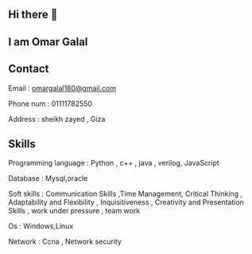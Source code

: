 ## Hi there 👋
## I am Omar Galal 


## Contact 
Email : omargalal180@gmail.com 

Phone num : 01111782550

Address : sheikh zayed , Giza 
## Skills
Programming language : Python , c++ , java , verilog, JavaScript 

Database : Mysql,oracle

Soft skills : Communication Skills ,Time Management, Critical Thinking , Adaptability and Flexibility , Inquisitiveness , Creativity and Presentation Skills , work under pressure , team work

Os : Windows,Linux

Network : Ccna , Network security

<!--
**omargalal255/omargalal255** is a ✨ _special_ ✨ repository because its `README.md` (this file) appears on your GitHub profile.

Here are some ideas to get you started:

- 🔭 I’m currently working on ...
- 🌱 I’m currently learning ...
- 👯 I’m looking to collaborate on ...
- 🤔 I’m looking for help with ...
- 💬 Ask me about ...
- 📫 How to reach me: ...
- 😄 Pronouns: ...
- ⚡ Fun fact: ...
-->
